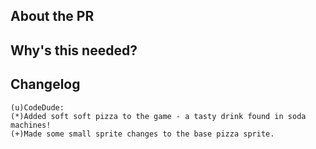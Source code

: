 <!-- The text between the arrows are comments - they will not be visible on your PR. -->
<!-- To automatically tag this PR, add the uppercase label(s) surrounded by brackets below, for example: [ENHANCEMENT] -->

## About the PR <!-- Describe the Pull Request here. What does it change? What other things could this impact? -->



## Why's this needed? <!-- Describe why you think this should be added to the game. -->



## Changelog
<!-- If necessary, put your changelog entry below. Otherwise, please delete it.
Use however you want to be credited in the changelog in place of CodeDude.
Use (*) for major changes and (+) for minor changes. For example: -->

```
(u)CodeDude:
(*)Added soft soft pizza to the game - a tasty drink found in soda machines!
(+)Made some small sprite changes to the base pizza sprite.
```
